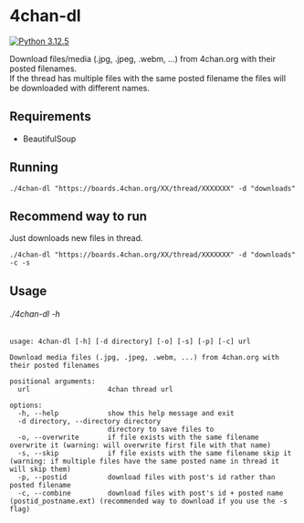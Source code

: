 # 4chan-dl

[![Python 3.12.5](https://img.shields.io/badge/Python-3.12.5-yellow.svg)](http://www.python.org/download/)

Download files/media (.jpg, .jpeg, .webm, ...) from 4chan.org with their posted filenames.
<br>
If the thread has multiple files with the same posted filename the files will be downloaded with different names.

## Requirements
* BeautifulSoup

## Running
```
./4chan-dl "https://boards.4chan.org/XX/thread/XXXXXXX" -d "downloads"
```

## Recommend way to run
Just downloads new files in thread.
```
./4chan-dl "https://boards.4chan.org/XX/thread/XXXXXXX" -d "downloads" -c -s
```

## Usage
###### ./4chan-dl -h
```
usage: 4chan-dl [-h] [-d directory] [-o] [-s] [-p] [-c] url

Download media files (.jpg, .jpeg, .webm, ...) from 4chan.org with their posted filenames

positional arguments:
  url                   4chan thread url

options:
  -h, --help            show this help message and exit
  -d directory, --directory directory
                        directory to save files to
  -o, --overwrite       if file exists with the same filename overwrite it (warning: will overwrite first file with that name)
  -s, --skip            if file exists with the same filename skip it (warning: if multiple files have the same posted name in thread it will skip them)
  -p, --postid          download files with post's id rather than posted filename
  -c, --combine         download files with post's id + posted name (postid_postname.ext) (recommended way to download if you use the -s flag)
```
